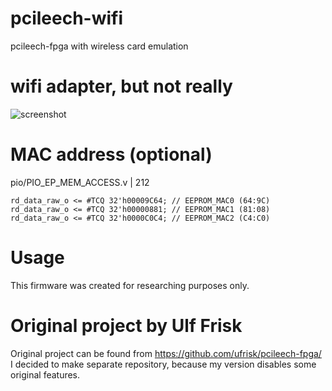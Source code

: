 # pcileech-wifi
pcileech-fpga with wireless card emulation

# wifi adapter, but not really
![screenshot](https://i.imgur.com/Ri9IEXb.png)

# MAC address (optional)
pio/PIO_EP_MEM_ACCESS.v | 212
```
rd_data_raw_o <= #TCQ 32'h00009C64; // EEPROM_MAC0 (64:9C)
rd_data_raw_o <= #TCQ 32'h00000881; // EEPROM_MAC1 (81:08)
rd_data_raw_o <= #TCQ 32'h0000C0C4; // EEPROM_MAC2 (C4:C0)
```

# Usage
This firmware was created for researching purposes only.  

# Original project by Ulf Frisk
Original project can be found from https://github.com/ufrisk/pcileech-fpga/  
I decided to make separate repository, because my version disables some original features.

